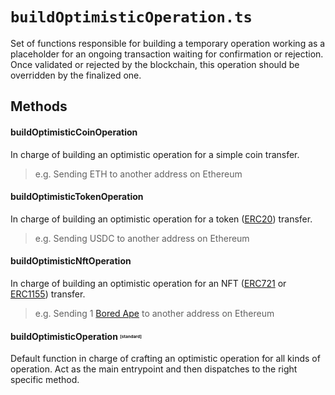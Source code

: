 # `buildOptimisticOperation.ts`
Set of functions responsible for building a temporary operation working as a placeholder for an ongoing transaction waiting for confirmation or rejection. Once validated or rejected by the blockchain, this operation should be overridden by the finalized one.

## Methods

#### buildOptimisticCoinOperation 
In charge of building an optimistic operation for a simple coin transfer. 
> e.g. Sending ETH to another address on Ethereum

#### buildOptimisticTokenOperation 
In charge of building an optimistic operation for a token ([ERC20](https://eips.ethereum.org/EIPS/eip-20)) transfer. 
>e.g. Sending USDC to another address on Ethereum

#### buildOptimisticNftOperation 
In charge of building an optimistic operation for an NFT ([ERC721](https://eips.ethereum.org/EIPS/eip-721) or [ERC1155](https://eips.ethereum.org/EIPS/eip-1155)) transfer. 
>e.g. Sending 1 [Bored Ape](https://opensea.io/collection/boredapeyachtclub) to another address on Ethereum

#### buildOptimisticOperation <sub><sup><sub><sup>[standard]</sup><sub></sup><sub>
Default function in charge of crafting an optimistic operation for all kinds of operation. Act as the main entrypoint and then dispatches to the right specific method.